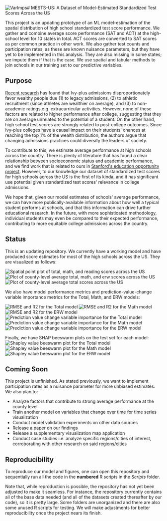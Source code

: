 ![VarImps](https://github.com/user-attachments/assets/3f918545-d976-43fe-9f9b-a8b4a179669d)# MESTS-US: A Dataset of Model-Estimated Standardized Test Scores Across the US

This project is an updating prototype of an ML model-estimation of the spatial distribution of high school standardized test score performance. We gather and combine average score performance (SAT and ACT) at the high-school level for 10 states in total. ACT scores are converted to SAT scores as per common practice in other work. We also gather test counts and participation rates, as these are known nuisance parameters, but they have yet to be implemented in this analysis. They are also missing in some states; we impute them if that is the case. We use spatial and tabular methods to join schools in our training set to our predictive variables.

## Purpose

[Recent research](https://opportunityinsights.org/wp-content/uploads/2023/07/CollegeAdmissions_Paper.pdf) has found that Ivy-plus admissions disproportionately favor wealthy people due (1) to legacy admissions, (2) to athletic recruitment (since athletes are wealthier on average), and (3) to non-academic ratings e.g. extracurricular activities. However, none of these factors are related to higher performance after college, suggesting that they are on average unrelated to the potential of a student. On the other hand, high school test scores are strongly related to post-college outcomes. Since Ivy-plus colleges have a causal impact on their students' chances at reaching the top 1% of the wealth distribution, the authors argue that changing admissions practices could diversify the leaders of society.

To contribute to this, we estimate average performance at high schools across the country. There is plenty of literature that has found a clear relationship between socioeconomic status and academic performance, and we find work that is related to ours in [Stanford's education opportunity project](https://edopportunity.org/). However, to our knowledge our dataset of standardized test scores for high schools across the US is the first of its kinda, and it has significant use potential given standardized test scores' relevance in college admissions.

We hope that, given our model estimates of schools' average performance, we can have more publically-available information about how well a typical student performs at schools, and that this information can drive further educational research. In the future, with more sophisticated methodology, individual students may even be compared to their expected performance, contributing to more equitable college admissions across the country. 

## Status

This is an updating repository. We currently have a working model and have produced score estimates for most of the high schools across the US. They are visualized as follows:

![Spatial point plot of total, math, and reading scores across the US](https://github.com/9Dread/educationopportunity/blob/main/Figures/Points.PNG?raw=true)
![Plot of county-level average total, math, and erw scores across the US](https://github.com/9Dread/educationopportunity/blob/main/Figures/Counties.PNG?raw=true)
![Plot of county-level average total scores across the US](https://github.com/9Dread/educationopportunity/blob/main/Figures/Counties_Total.PNG?raw=true)

We also have model performance metrics and prediction-value-change variable importance metrics for the Total, Math, and ERW models:

![RMSE and R2 for the Total model](https://github.com/9Dread/educationopportunity/blob/main/Figures/metrics_total.PNG?raw=true)
![RMSE and R2 for the Math model](https://github.com/9Dread/educationopportunity/blob/main/Figures/metrics_math.PNG?raw=true)
![RMSE and R2 for the ERW model](https://github.com/9Dread/educationopportunity/blob/main/Figures/metrics_erw.PNG?raw=true)
![Prediction value change variable importance for the Total model](https://github.com/9Dread/educationopportunity/blob/main/Figures/varimp_total.PNG?raw=true)
![Prediction value change variable importance for the Math model](https://github.com/9Dread/educationopportunity/blob/main/Figures/varimp_math.PNG?raw=true)
![Prediction value change variable importance for the ERW model](https://github.com/9Dread/educationopportunity/blob/main/Figures/varimp_erw.PNG?raw=true)

Finally, we have SHAP beeswarm plots on the test set for each model:
![Shapley value beeswarm plot for the Total model](https://github.com/9Dread/educationopportunity/blob/main/Figures/beeswarm_total.PNG?raw=true)
![Shapley value beeswarm plot for the Math model](https://github.com/9Dread/educationopportunity/blob/main/Figures/beeswarm_math.PNG?raw=true)
![Shapley value beeswarm plot for the ERW model](https://github.com/9Dread/educationopportunity/blob/main/Figures/beeswarm_erw.PNG?raw=true)

## Coming Soon

This project is unfinished. As stated previously, we want to implement participation rates as a nuisance parameter for more unbiased estimates. We also plan to:
* Analyze factors that contribute to strong average performance at the county level
* Train another model on variables that change over time for time series visualization
* Conduct model validation experiments on other data sources
* Release a paper on our findings
* Release a supplementary visualization map application
* Conduct case studies i.e. analyze specific regions/cities of interest, corroborating with other research on said regions/cities

## Reproducibility

To reproduce our model and figures, one can open this repository and sequentially run all the code in the **numbered** R scripts in the *Scripts* folder.

Note that, while reproduction is possible, the repository has not yet been adjusted to make it seamless. For instance, the repository currently contains all of the base data needed (and all of the datasets created thereafter by our code), so it is pretty large. Some folders are unorganized and there are also some unused R scripts for testing. We will make adjustments for better reproducibility once the project nears its finish.


